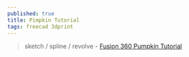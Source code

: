 ```yaml
---
published: true
title: Pimpkin Tutorial
tags: freecad 3dprint
---
```

> sketch / spline / revolve - [Fusion 360 Pumpkin Tutorial](https://www.youtube.com/watch?v=iuxGKbvCw7I)
